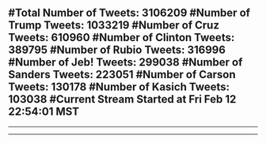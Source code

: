 #Total Number of Tweets: 3106209 
#Number of Trump Tweets: 1033219
#Number of Cruz Tweets: 610960
#Number of Clinton Tweets: 389795
#Number of Rubio Tweets: 316996
#Number of Jeb! Tweets: 299038
#Number of Sanders Tweets: 223051
#Number of Carson Tweets: 130178
#Number of Kasich Tweets: 103038
#Current Stream Started at Fri Feb 12 22:54:01 MST
---
---
---
